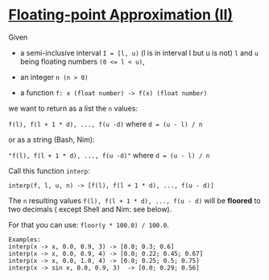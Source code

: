 # [Floating-point Approximation (II)](https://www.codewars.com/kata/floating-point-approximation-ii "https://www.codewars.com/kata/581ee0db1bbdd04e010002fd")

Given

- a semi-inclusive interval `I = [l, u)` (l is in interval I but u is not)
  `l` and `u` being floating numbers `(0 <= l < u)`,

- an integer `n (n > 0)`
- a function `f: x (float number) -> f(x) (float number)`

we want to return as a list the `n` values:

`f(l), f(l + 1 * d), ..., f(u -d)` where `d = (u - l) / n`

or as a string (Bash, Nim):

`"f(l), f(l + 1 * d), ..., f(u -d)"` where `d = (u - l) / n`

Call this function `interp`:

`interp(f, l, u, n) -> [f(l), f(l + 1 * d), ..., f(u - d)]`

The `n` resulting values `f(l), f(l + 1 * d), ..., f(u - d)` will be **floored** to two decimals (
except Shell and Nim: see below).

For that you can use: `floor(y * 100.0) / 100.0`.

```
Examples:
interp(x -> x, 0.0, 0.9, 3) -> [0.0; 0.3; 0.6]
interp(x -> x, 0.0, 0.9, 4) -> [0.0; 0.22; 0.45; 0.67]
interp(x -> x, 0.0, 1.0, 4) -> [0.0; 0.25; 0.5; 0.75]
interp(x -> sin x, 0.0, 0.9, 3)  -> [0.0; 0.29; 0.56]
```